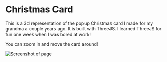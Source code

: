 # Christmas Card

This is a 3d representation of the popup Christmas card I made for my grandma a couple years ago. It is built with ThreeJS. I learned ThreeJS for fun one week when I was bored at work! 

You can zoom in and move the card around!

![Screenshot of page](https://github.com/HannahRipley17/christmascard/img/screenshot.png)